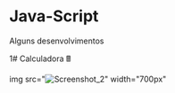 # Java-Script
Alguns desenvolvimentos

1# Calculadora 🖩

img src="![Screenshot_2](https://user-images.githubusercontent.com/78491224/208687393-d1d411ff-9c39-4b40-917d-f3dd2af4d0b9.png)" width="700px"


